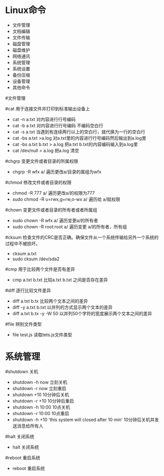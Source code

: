 # Linux命令

* 文件管理
* 文档编辑
* 文件传输
* 磁盘管理
* 磁盘维护
* 网络通讯
* 系统管理
* 系统设置
* 备份压缩
* 设备管理
* 其他命令

#文件管理

#cat      用于连接文件并打印到标准输出设备上

* cat -n a.txt  对内容进行行号编码
* cat -b a.txt  对内容进行行号编码 不编码空白行
* cat -s a.txt  当遇到有连续两行以上的空白行，就代换为一行的空白行
* cat -bs a.txt >a.log  对a.txt里的内容进行行号编码然后输出到a.log里
* cat -bs a.txt  b.txt  > a.log 把a.txt b.txt的内容编码输入到a.log里  
* cat /dev/null > a.log  把a.log 清空


#chgrp  变更文件或者目录的所属权限

* chgrp -R wfx a/  遍历更改a/目录的属组为wfx

#chmod 修改文件或者目录的权限

* chmod -R 777 a/   遍历更改a/的权限为777
* sudo chmod -R u=rwx,g+rw,o-wx a/  遍历给 a/赋权限

#chown 变更文件或者目录的所有者或者所属组

*  sudo chown -R wfx a/ 遍历变更a/的所有者
*  sudo chown -R root:root a/ 遍历变更 a/的所有者，所有组

#cksum 检查文件的CRC是否正确。确保文件从一个系统传输给另外一个系统的过程中不被损坏。

* cksum a.txt
* sudo cksum /dev/sda2

#cmp 用于比较两个文件是否有差异

* cmp a.txt b.txt  比较a.txt b.txt 之间是否存在差异

#diff 逐行比较文件差异

* diff a.txt b.tx  比较两个文本之间的差异
* diff -y  a.txt b.txt  以并列的方式显示两个文本的差异
* diff a.txt b.tx -y -W 50 以并列50个字符的宽度展示两个文本之间的差异

#file 辨别文件类型

* file test.js 读取tets.js文件类型



# 系统管理

#shutdown   关机
    
* shutdown -h now  立刻关机
* shutdown -r now 立刻重启
* shutdown +10  10分钟后关机
* shutdown -r +10 10分钟后重启
* shutdown -h 10:00 10点关机
* shutdown -r 10:00 10点重启
* shutdown -h +10 'this system will closed after 10 min' 10分钟后关机并发送消息给所有人

#halt   关闭系统

* halt  关闭系统

#reboot 重启系统

* reboot  重启系统